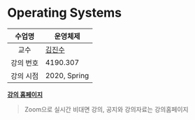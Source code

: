 Operating Systems
========

수업명 | 운영체제
:----:|----
교수 | [김진수](https://cse.snu.ac.kr/professor/%EA%B9%80%EC%A7%84%EC%88%98)
강의 번호 | 4190.307
강의 시점 | 2020, Spring

**[강의 홈페이지]**

[강의 홈페이지]: http://csl.snu.ac.kr/courses/4190.307/2020-1/

> Zoom으로 실시간 비대면 강의, 공지와 강의자료는 강의홈페이지
